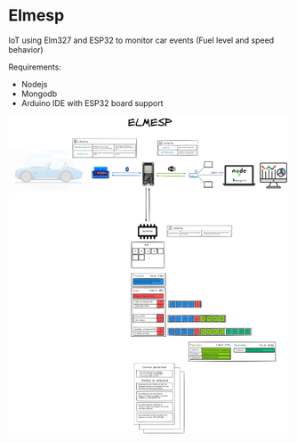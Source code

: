 # Elmesp
IoT using Elm327 and ESP32 to monitor car events (Fuel level and speed behavior)

Requirements:
- Nodejs
- Mongodb
- Arduino IDE with ESP32 board support

![Alt text](elmesp-diagram.png?raw=true "ElmESP diagram")
